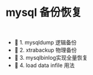 # mysql 备份恢复

‍

* 📄 1. mysqldump 逻辑备份
* 📄 2. xtrabackup 物理备份
* 📄 3. mysqlbinlog实现全量恢复
* 📄 4. load data infile 用法

‍
